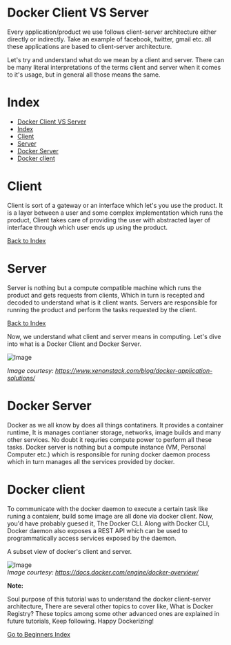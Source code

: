 # Docker Client VS Server

Every application/product we use follows client-server architecture either directly or indirectly. Take an example of facebook, twitter, gmail etc. all these applications are based to client-server architecture.

Let's try and understand what do we mean by a client and server.
There can be many literal interpretations of the terms client and server when it comes to it's usage, but in general all those means the same.

# Index
- [Docker Client VS Server](#docker-client-vs-server)
- [Index](#index)
- [Client](#client)
- [Server](#server)
- [Docker Server](#docker-server)
- [Docker client](#docker-client)

# Client
Client is sort of a gateway or an interface which let's you use the product. It is a layer between a user and some complex implementation which runs the product, Client takes care of providing the user with abstracted layer of interface through which user ends up using the product.

[Back to Index](#index)

# Server
Server is nothing but a compute compatible machine which runs the product and gets requests from clients, Which in turn is recepted and decoded to understand what is it client wants. Servers are responsible for running the product and perform the tasks requested by the client.

[Back to Index](#index)

Now, we understand what client and server means in computing. Let's dive into what is a Docker Client and Docker Server.

![Image](https://github.com/collabnix/dockerlabs/blob/master/beginners/images/comp_client_server.jpg)

*Image courtesy: https://www.xenonstack.com/blog/docker-application-solutions/*

# Docker Server
Docker as we all know by does all things contatiners. It provides a container runtime, It is manages contianer storage, networks, image builds and many other services. No doubt it requries compute power to perform all these tasks.
Docker server is nothing but a compute instance (VM, Personal Computer etc.) which is responsible for runing docker daemon process which in turn manages all the services provided by docker.

# Docker client
To communicate with the docker daemon to execute a certain task like runing a contaienr, build some image are all done via docker client. Now, you'd have probably guesed it, The Docker CLI. Along with Docker CLI, Docker daemon also exposes a REST API which can be used to programmatically access services exposed by the daemon.

A subset view of docker's client and server.

![Image](https://github.com/collabnix/dockerlabs/blob/master/beginners/images/comp_subset.png)<br>
*Image courtesy: https://docs.docker.com/engine/docker-overview/*


**Note:**

Soul purpose of this tutorial was to understand the docker client-server architecture, There are several other topics to cover like, What is Docker Registry?
These topics among some other advanced ones are explained in future tutorials, Keep following. Happy Dockerizing!

[Go to Beginners Index](https://github.com/collabnix/dockerlabs/tree/master/beginners#beginners-track)
